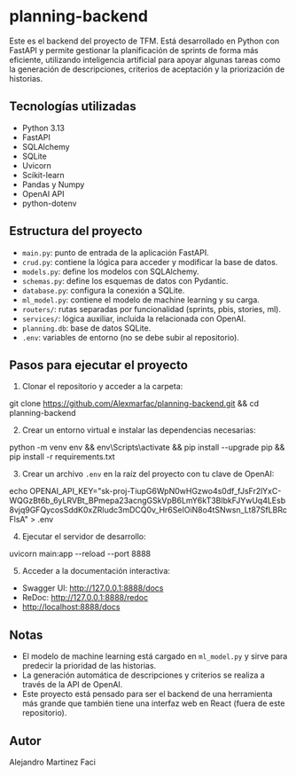 # planning-backend

Este es el backend del proyecto de TFM. Está desarrollado en Python con FastAPI y permite gestionar la planificación de sprints de forma más eficiente, utilizando inteligencia artificial para apoyar algunas tareas como la generación de descripciones, criterios de aceptación y la priorización de historias.

## Tecnologías utilizadas

- Python 3.13
- FastAPI
- SQLAlchemy
- SQLite
- Uvicorn
- Scikit-learn
- Pandas y Numpy
- OpenAI API
- python-dotenv

## Estructura del proyecto

- `main.py`: punto de entrada de la aplicación FastAPI.
- `crud.py`: contiene la lógica para acceder y modificar la base de datos.
- `models.py`: define los modelos con SQLAlchemy.
- `schemas.py`: define los esquemas de datos con Pydantic.
- `database.py`: configura la conexión a SQLite.
- `ml_model.py`: contiene el modelo de machine learning y su carga.
- `routers/`: rutas separadas por funcionalidad (sprints, pbis, stories, ml).
- `services/`: lógica auxiliar, incluida la relacionada con OpenAI.
- `planning.db`: base de datos SQLite.
- `.env`: variables de entorno (no se debe subir al repositorio).

## Pasos para ejecutar el proyecto

1. Clonar el repositorio y acceder a la carpeta:

git clone https://github.com/Alexmarfac/planning-backend.git && cd planning-backend

2. Crear un entorno virtual e instalar las dependencias necesarias:

python -m venv env && env\Scripts\activate && pip install --upgrade pip && pip install -r requirements.txt

3. Crear un archivo `.env` en la raíz del proyecto con tu clave de OpenAI:

echo OPENAI_API_KEY="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" > .env

4. Ejecutar el servidor de desarrollo:

uvicorn main:app --reload --port 8888

5. Acceder a la documentación interactiva:

- Swagger UI: http://127.0.0.1:8888/docs
- ReDoc: http://127.0.0.1:8888/redoc
- [http://localhost:8888/docs](http://localhost:8888/docs)

## Notas

- El modelo de machine learning está cargado en `ml_model.py` y sirve para predecir la prioridad de las historias.
- La generación automática de descripciones y criterios se realiza a través de la API de OpenAI.
- Este proyecto está pensado para ser el backend de una herramienta más grande que también tiene una interfaz web en React (fuera de este repositorio).

## Autor

Alejandro Martinez Faci

